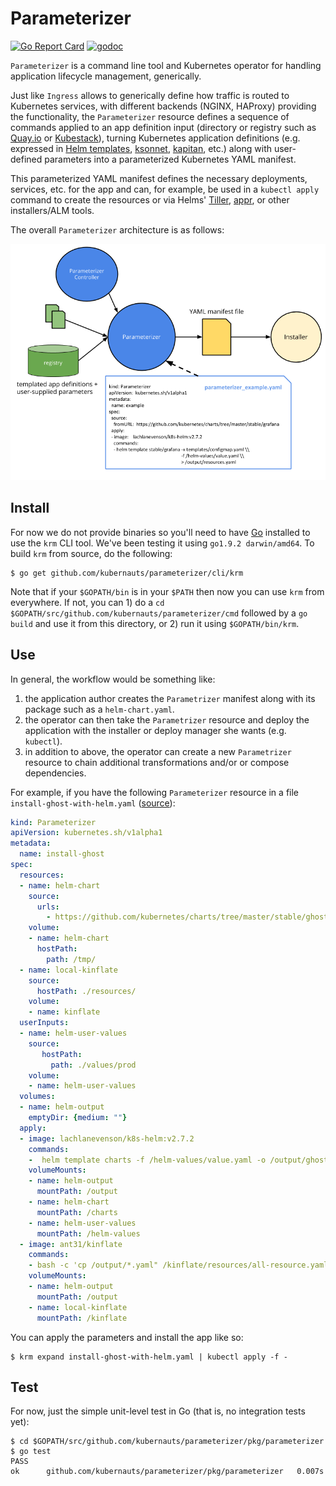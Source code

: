 # Parameterizer
[![Go Report Card](https://goreportcard.com/badge/github.com/kubernauts/parameterizer)](https://goreportcard.com/report/github.com/kubernauts/parameterizer)
[![godoc](https://godoc.org/github.com/kubernauts/parameterizer?status.svg)](https://godoc.org/github.com/kubernauts/parameterizer)

`Parameterizer` is a command line tool and Kubernetes operator for handling application lifecycle management, generically.

Just like `Ingress` allows to generically define how traffic is routed to Kubernetes services, with different backends (NGINX, HAProxy) providing the functionality, the `Parameterizer` resource defines a sequence of commands applied to an app definition input (directory or registry such as [Quay.io](https://quay.io/application/) or [Kubestack](https://www.kubestack.com/)), turning Kubernetes application definitions (e.g. expressed in [Helm templates](https://github.com/kubernetes/helm/blob/master/docs/chart_template_guide/functions_and_pipelines.md), [ksonnet](https://ksonnet.io/docs/concepts), [kapitan](https://github.com/deepmind/kapitan), etc.) along with user-defined parameters into a parameterized Kubernetes YAML manifest.

This parameterized YAML manifest defines the necessary deployments, services, etc. for the app and can, for example, be used in a `kubectl apply` command to create the resources or via Helms' [Tiller](https://docs.helm.sh/glossary/#tiller), [appr](https://github.com/app-registry/appr), or other installers/ALM tools.

The overall `Parameterizer` architecture is as follows:

![Parameterizer architecture](img/parameterizer-architecture.png)

## Install

For now we do not provide binaries so you'll need to have [Go](https://golang.org/dl/) installed to use the `krm` CLI tool. We've been testing it using `go1.9.2 darwin/amd64`. To build `krm` from source, do the following:

```
$ go get github.com/kubernauts/parameterizer/cli/krm
```

Note that if your `$GOPATH/bin` is in your `$PATH` then now you can use `krm` from everywhere. If not, you can 1) do a `cd $GOPATH/src/github.com/kubernauts/parameterizer/cmd` followed by a `go build` and use it from this directory, or 2) run it using `$GOPATH/bin/krm`.

## Use

In general, the workflow would be something like:

1. the application author creates the `Parametrizer` manifest along with its package such as a `helm-chart.yaml`.
1. the operator can then take the `Parametrizer` resource and deploy the application with the installer or deploy manager she wants (e.g. `kubectl`).
1. in addition to above, the operator can create a new `Parametrizer` resource to chain additional transformations and/or or compose dependencies.

For example, if you have the following `Parameterizer` resource in a file `install-ghost-with-helm.yaml` ([source](test/install-ghost-with-helm.yaml)):

```yaml
kind: Parameterizer
apiVersion: kubernetes.sh/v1alpha1
metadata:
  name: install-ghost
spec:
  resources:
  - name: helm-chart
    source:
      urls:
        - https://github.com/kubernetes/charts/tree/master/stable/ghost
    volume:
    - name: helm-chart
      hostPath:
        path: /tmp/
  - name: local-kinflate
    source:
      hostPath: ./resources/
    volume:
    - name: kinflate
  userInputs:
  - name: helm-user-values
    source:
       hostPath:
         path: ./values/prod
    volume:
    - name: helm-user-values
  volumes:
  - name: helm-output
    emptyDir: {medium: ""}
  apply:
  - image: lachlanevenson/k8s-helm:v2.7.2
    commands:
    -  helm template charts -f /helm-values/value.yaml -o /output/ghost-resources.yaml
    volumeMounts:
    - name: helm-output
      mountPath: /output
    - name: helm-chart
      mountPath: /charts
    - name: helm-user-values
      mountPath: /helm-values
  - image: ant31/kinflate
    commands:
    - bash -c 'cp /output/*.yaml" /kinflate/resources/all-resource.yaml" && kinflate inflate -f /kinflate'
    volumeMounts:
    - name: helm-output
      mountPath: /output
    - name: local-kinflate
      mountPath: /kinflate
```

You can apply the parameters and install the app like so:

```
$ krm expand install-ghost-with-helm.yaml | kubectl apply -f -
```

## Test

For now, just the simple unit-level test in Go (that is, no integration tests yet):

```
$ cd $GOPATH/src/github.com/kubernauts/parameterizer/pkg/parameterizer
$ go test
PASS
ok      github.com/kubernauts/parameterizer/pkg/parameterizer   0.007s
```
